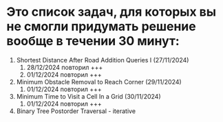 # Это список задач, для которых вы не смогли придумать решение вообще в течении 30 минут:

1. Shortest Distance After Road Addition Queries I (27/11/2024)
   1. 28/12/2024 повторил +++
   2. 01/12/2024 повторил +++
2. Minimum Obstacle Removal to Reach Corner (29/11/2024)
    1. 01/12/2024 повторил +++
3. Minimum Time to Visit a Cell In a Grid (30/11/2024)
    1. 01/12/2024 повторил +++ 
4. Binary Tree Postorder Traversal - iterative 


    